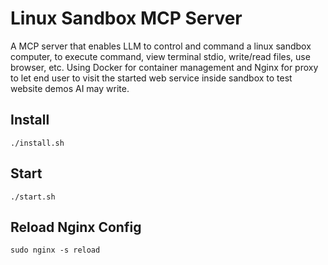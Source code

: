 # Linux Sandbox MCP Server

A MCP server that enables LLM to control and command a linux sandbox computer, to execute command, view terminal stdio, write/read files, use browser, etc. Using Docker for container management and Nginx for proxy to let end user to visit the started web service inside sandbox to test website demos AI may write.

## Install

`./install.sh`

## Start

`./start.sh`

## Reload Nginx Config

`sudo nginx -s reload`
